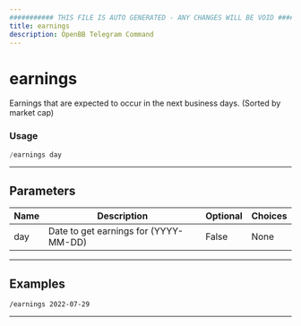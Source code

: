 ```yaml
---
########### THIS FILE IS AUTO GENERATED - ANY CHANGES WILL BE VOID ###########
title: earnings
description: OpenBB Telegram Command
---
```


# earnings

Earnings that are expected to occur in the next business days. (Sorted by market cap)

### Usage

```python wordwrap
/earnings day
```

---

## Parameters

| Name | Description | Optional | Choices |
| ---- | ----------- | -------- | ------- |
| day | Date to get earnings for (YYYY-MM-DD) | False | None |


---

## Examples

```
/earnings 2022-07-29
```

---
